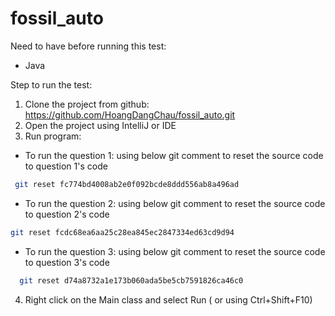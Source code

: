# fossil_auto

Need to have before running this test:
- Java

Step to run the test:
1. Clone the project from github: https://github.com/HoangDangChau/fossil_auto.git
2. Open the project using IntelliJ or IDE
3. Run program:
- To run the question 1: using below git comment to reset the source code to question 1's code
```sh
 git reset fc774bd4008ab2e0f092bcde8ddd556ab8a496ad
```
- To run the question 2: using below git comment to reset the source code to question 2's code
```sh
git reset fcdc68ea6aa25c28ea845ec2847334ed63cd9d94
```
- To run the question 3: using below git comment to reset the source code to question 3's code
```sh
  git reset d74a8732a1e173b060ada5be5cb7591826ca46c0
```
4. Right click on the Main class and select Run ( or using Ctrl+Shift+F10)